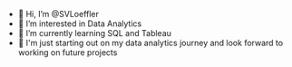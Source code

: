 - 👋 Hi, I’m @SVLoeffler
- 👀 I’m interested in Data Analytics
- 🌱 I’m currently learning SQL and Tableau
- 💞️ I'm just starting out on my data analytics journey and look forward to working on future projects
<!---
SVLoeffler/SVLoeffler is a ✨ special ✨ repository because its `README.md` (this file) appears on your GitHub profile.
You can click the Preview link to take a look at your changes.
--->
